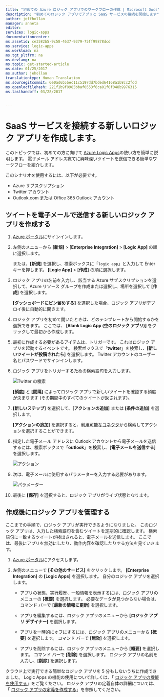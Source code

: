 ```yaml
---
title: "初めての Azure ロジック アプリでのワークフローの作成 | Microsoft Docs"
description: "初めてのロジック アプリでアプリと SaaS サービスの接続を開始します"
author: jeffhollan
manager: anneta
editor: 
services: logic-apps
documentationcenter: 
ms.assetid: ce3582b5-9c58-4637-9379-75ff99878dcd
ms.service: logic-apps
ms.workload: na
ms.tgt_pltfrm: na
ms.devlang: na
ms.topic: get-started-article
ms.date: 01/25/2017
ms.author: jehollan
translationtype: Human Translation
ms.sourcegitcommit: 6e0ad6b5bec11c5197dd7bded64168a1b8cc2fdd
ms.openlocfilehash: 221f1b9f0985bbaf0553f6ca01f0f048b9976315
ms.lasthandoff: 03/28/2017


---
```

# <a name="create-a-new-logic-app-connecting-saas-services"></a>SaaS サービスを接続する新しいロジック アプリを作成します。
このトピックでは、初めての方に向けて [Azure Logic Apps](logic-apps-what-are-logic-apps.md)の使い方を簡単に説明します。 電子メール アドレス宛てに興味深いツイートを送信できる簡単なワークフローを紹介します。

このシナリオを使用するには、以下が必要です。

* Azure サブスクリプション
* Twitter アカウント
* Outlook.com または Office 365 Outlook アカウント

## <a name="create-a-new-logic-app-to-email-you-tweets"></a>ツイートを電子メールで送信する新しいロジック アプリを作成する

1. [Azure ポータル](https://portal.azure.com)にサインインします。 

2. 左側のメニューから **[新規]** > **[Enterprise Integration]** > **[Logic App]** の順に選択します。

    または、**[新規]** を選択し、検索ボックスに「`logic app`」と入力して Enter キーを押します。 **[Logic App]** > **[作成]** の順に選択します。

3. ロジック アプリの名前を入力し、該当する Azure サブスクリプションを選択して、Azure リソース グループを作成または選択し、場所を選択して **[作成]** を選択します。

    **[ダッシュボードにピン留めする]** を選択した場合、ロジック アプリがデプロイ後に自動的に開きます。

4. ロジック アプリを初めて開いたときは、どのテンプレートから開始するかを選択できます。
ここでは、 **[Blank Logic App (空のロジック アプリ)]** をクリックして最初から作成します。 

5. 最初に作成する必要があるアイテムは、トリガーです。 これはロジック アプリを起動するイベントです。 検索ボックスで「**twitter**」を検索し、**[新しいツイートが投稿されたら]** を選択します。 Twitter アカウントのユーザー名とパスワードでサインインします。

6. ロジック アプリをトリガーするための検索語句を入力します。

   ![Twitter の検索](media/logic-apps-create-a-logic-app/twittersearch.png)

    **[頻度]** と **[間隔]** によってロジック アプリで新しいツイートを確認する頻度が決まります (その期間中のすべてのツイートが返されます)。

7. **[新しいステップ]** を選択して、**[アクションの追加]** または **[条件の追加]** を選択します。

    **[アクションの追加]** を選択すると、[利用可能なコネクタ](../connectors/apis-list.md)から検索してアクションを選択することができます。 

8. 指定した電子メール アドレスに Outlook アカウントから電子メールを送信するには、検索ボックスで「**outlook**」を検索し、**[電子メールを送信する]** を選択します。

   ![アクション](media/logic-apps-create-a-logic-app/actions.png)

9. 次は、電子メールに使用するパラメーターを入力する必要があります。

   ![パラメーター](media/logic-apps-create-a-logic-app/parameters.png)

10. 最後に **[保存]** を選択すると、ロジック アプリがライブ状態となります。

## <a name="manage-your-logic-app-after-creation"></a>作成後にロジック アプリを管理する

ここまでの手順で、ロジック アプリが実行できるようになりました。 このロジック アプリは、入力した検索語句を含むツイートを定期的に確認します。 検索語句に一致するツイートが検出されると、電子メールを送信します。 ここでは、最後にアプリを無効にしたり、動作内容を確認したりする方法を見ていきます。

1. [Azure ポータル](https://portal.azure.com)にアクセスします。

2. 左側のメニューで **[その他のサービス]** をクリックします。 **[Enterprise Integration]** の **[Logic Apps]** を選択します。 自分のロジック アプリを選択します。

    *    アプリの状態、実行履歴、一般情報を表示するには、ロジック アプリのメニューの **[概要]** を選択します。 必要なデータが見つからない場合は、コマンド バーで **[最新の情報に更新]** を選択します。

    *    アプリを編集するには、ロジック アプリのメニューから **[ロジック アプリ デザイナー]** を選択します。

    *    アプリを一時的にオフにするには、ロジック アプリのメニューから **[概要]** を選択します。 コマンド バーで **[無効]** を選択します。

    *    アプリを削除するには、ロジック アプリのメニューから **[概要]** を選択します。 
    コマンド バーで **[削除]** を選択します。 ロジック アプリの名前を入力し、**[削除]** を選択します。

クラウド上で実行できる簡単なロジック アプリを 5 分もしないうちに作成できました。 Logic Apps の機能の使用について詳しくは、「 [ロジック アプリの機能を使用する]」をご覧ください。 ロジック アプリの定義自体の詳細については、「 [ロジック アプリの定義を作成する](../logic-apps/logic-apps-author-definitions.md)」を参照してください。

<!-- Shared links -->
[Azure portal]: https://portal.azure.com
[ロジック アプリの機能を使用する]: logic-apps-create-a-logic-app.md
